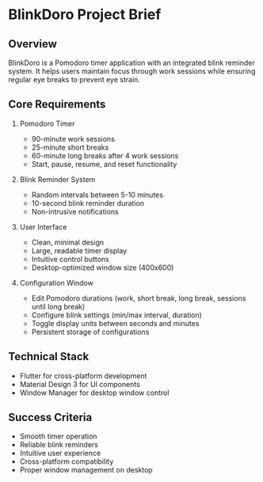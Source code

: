 # BlinkDoro Project Brief

## Overview
BlinkDoro is a Pomodoro timer application with an integrated blink reminder system. It helps users maintain focus through work sessions while ensuring regular eye breaks to prevent eye strain.

## Core Requirements
1. Pomodoro Timer
   - 90-minute work sessions
   - 25-minute short breaks
   - 60-minute long breaks after 4 work sessions
   - Start, pause, resume, and reset functionality

2. Blink Reminder System
   - Random intervals between 5-10 minutes
   - 10-second blink reminder duration
   - Non-intrusive notifications

3. User Interface
   - Clean, minimal design
   - Large, readable timer display
   - Intuitive control buttons
   - Desktop-optimized window size (400x600)

4. Configuration Window
   - Edit Pomodoro durations (work, short break, long break, sessions until long break)
   - Configure blink settings (min/max interval, duration)
   - Toggle display units between seconds and minutes
   - Persistent storage of configurations

## Technical Stack
- Flutter for cross-platform development
- Material Design 3 for UI components
- Window Manager for desktop window control

## Success Criteria
- Smooth timer operation
- Reliable blink reminders
- Intuitive user experience
- Cross-platform compatibility
- Proper window management on desktop 
